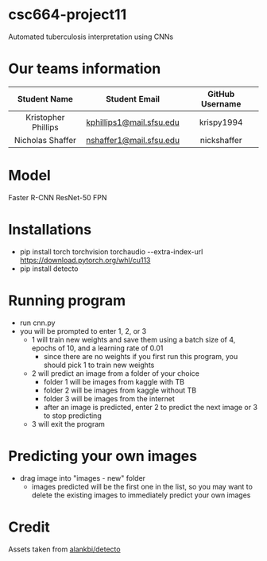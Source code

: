 # csc664-project11
Automated tuberculosis interpretation using CNNs

# Our teams information
| Student Name | Student Email  	| GitHub Username |
|    :---:     |     :---:      	|     :---:       |
| Kristopher Phillips      |kphillips1@mail.sfsu.edu	|   krispy1994    |
| Nicholas Shaffer      |nshaffer1@mail.sfsu.edu	|   nickshaffer   |

# Model
Faster R-CNN ResNet-50 FPN

# Installations
* pip install torch torchvision torchaudio --extra-index-url https://download.pytorch.org/whl/cu113
* pip install detecto

# Running program
* run cnn.py
* you will be prompted to enter 1, 2, or 3
    * 1 will train new weights and save them using a batch size of 4, epochs of 10, and a learning rate of 0.01
        * since there are no weights if you first run this program, you should pick 1 to train new weights
    * 2 will predict an image from a folder of your choice
        * folder 1 will be images from kaggle with TB
        * folder 2 will be images from kaggle without TB
        * folder 3 will be images from the internet
        * after an image is predicted, enter 2 to predict the next image or 3 to stop predicting
    * 3 will exit the program

# Predicting your own images
* drag image into "images - new" folder
    * images predicted will be the first one in the list, so you may want to delete the existing images to immediately predict your own images

# Credit
Assets taken from [alankbi/detecto](https://github.com/alankbi/detecto)

